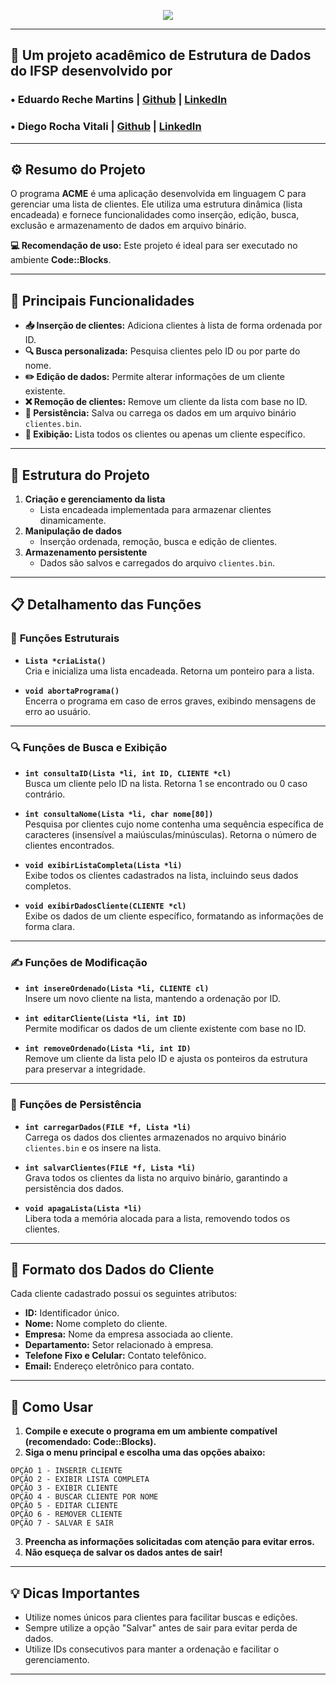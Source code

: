 <p align="center">
   <img src="https://readme-typing-svg.herokuapp.com?font=Helvetica&weight=700&size=30&width=550&pause=1000&color=FFFFFF&lines=%F0%9F%93%8B+Documenta%C3%A7%C3%A3o+do+Projeto+ACME" />   
</p>

---

## 👥 Um projeto acadêmico de Estrutura de Dados do IFSP desenvolvido por
### • Eduardo Reche Martins | <a href="https://github.com/RecheEduardo" target="_blank">Github</a> | <a href="https://www.linkedin.com/in/eduardorechemartins/" target="_blank">LinkedIn</a>
### • Diego Rocha Vitali | <a href="https://github.com/Diego-Vitali" target="_blank">Github</a> | <a href="https://www.linkedin.com/in/diego-vitali-625619288/" target="_blank">LinkedIn</a>

---

## ⚙️ **Resumo do Projeto**
O programa **ACME** é uma aplicação desenvolvida em linguagem C para gerenciar uma lista de clientes. Ele utiliza uma estrutura dinâmica (lista encadeada) e fornece funcionalidades como inserção, edição, busca, exclusão e armazenamento de dados em arquivo binário.  

**💻 Recomendação de uso:** Este projeto é ideal para ser executado no ambiente **Code::Blocks**.

---

## 🌟 **Principais Funcionalidades**
- **📥 Inserção de clientes:** Adiciona clientes à lista de forma ordenada por ID.  
- **🔍 Busca personalizada:** Pesquisa clientes pelo ID ou por parte do nome.  
- **✏️ Edição de dados:** Permite alterar informações de um cliente existente.  
- **❌ Remoção de clientes:** Remove um cliente da lista com base no ID.  
- **📂 Persistência:** Salva ou carrega os dados em um arquivo binário `clientes.bin`.  
- **📄 Exibição:** Lista todos os clientes ou apenas um cliente específico.

---

## 🔗 **Estrutura do Projeto**
1. **Criação e gerenciamento da lista**
   - Lista encadeada implementada para armazenar clientes dinamicamente.
2. **Manipulação de dados**
   - Inserção ordenada, remoção, busca e edição de clientes.
3. **Armazenamento persistente**
   - Dados são salvos e carregados do arquivo `clientes.bin`.

---

## 📋 **Detalhamento das Funções**

### 📂 **Funções Estruturais**
- **`Lista *criaLista()`**  
  Cria e inicializa uma lista encadeada. Retorna um ponteiro para a lista.  

- **`void abortaPrograma()`**  
  Encerra o programa em caso de erros graves, exibindo mensagens de erro ao usuário.

---

### 🔍 **Funções de Busca e Exibição**
- **`int consultaID(Lista *li, int ID, CLIENTE *cl)`**  
  Busca um cliente pelo ID na lista. Retorna 1 se encontrado ou 0 caso contrário.  

- **`int consultaNome(Lista *li, char nome[80])`**  
  Pesquisa por clientes cujo nome contenha uma sequência específica de caracteres (insensível a maiúsculas/minúsculas). Retorna o número de clientes encontrados.  

- **`void exibirListaCompleta(Lista *li)`**  
  Exibe todos os clientes cadastrados na lista, incluindo seus dados completos.

- **`void exibirDadosCliente(CLIENTE *cl)`**  
  Exibe os dados de um cliente específico, formatando as informações de forma clara.

---

### ✍️ **Funções de Modificação**
- **`int insereOrdenado(Lista *li, CLIENTE cl)`**  
  Insere um novo cliente na lista, mantendo a ordenação por ID.  

- **`int editarCliente(Lista *li, int ID)`**  
  Permite modificar os dados de um cliente existente com base no ID.  

- **`int removeOrdenado(Lista *li, int ID)`**  
  Remove um cliente da lista pelo ID e ajusta os ponteiros da estrutura para preservar a integridade.

---

### 💾 **Funções de Persistência**
- **`int carregarDados(FILE *f, Lista *li)`**  
  Carrega os dados dos clientes armazenados no arquivo binário `clientes.bin` e os insere na lista.  

- **`int salvarClientes(FILE *f, Lista *li)`**  
  Grava todos os clientes da lista no arquivo binário, garantindo a persistência dos dados.  

- **`void apagaLista(Lista *li)`**  
  Libera toda a memória alocada para a lista, removendo todos os clientes.  

---

## 📄 **Formato dos Dados do Cliente**
Cada cliente cadastrado possui os seguintes atributos:  
- **ID:** Identificador único.  
- **Nome:** Nome completo do cliente.  
- **Empresa:** Nome da empresa associada ao cliente.  
- **Departamento:** Setor relacionado à empresa.  
- **Telefone Fixo e Celular:** Contato telefônico.  
- **Email:** Endereço eletrônico para contato.

---

## 🌟 **Como Usar**
1. **Compile e execute o programa em um ambiente compatível (recomendado: Code::Blocks).**  
2. **Siga o menu principal e escolha uma das opções abaixo:**  
```text
OPÇÃO 1 - INSERIR CLIENTE  
OPÇÃO 2 - EXIBIR LISTA COMPLETA  
OPÇÃO 3 - EXIBIR CLIENTE  
OPÇÃO 4 - BUSCAR CLIENTE POR NOME  
OPÇÃO 5 - EDITAR CLIENTE  
OPÇÃO 6 - REMOVER CLIENTE  
OPÇÃO 7 - SALVAR E SAIR  
```

3. **Preencha as informações solicitadas com atenção para evitar erros.**  
4. **Não esqueça de salvar os dados antes de sair!**

---

## 💡 **Dicas Importantes**
- Utilize nomes únicos para clientes para facilitar buscas e edições.  
- Sempre utilize a opção "Salvar" antes de sair para evitar perda de dados.  
- Utilize IDs consecutivos para manter a ordenação e facilitar o gerenciamento.  

---
